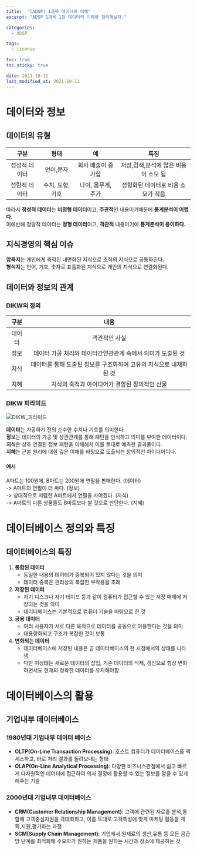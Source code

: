 ```yaml
---
title:  "[ADSP] 1과목 데이터의 이해"
excerpt: "ADSP 1과목 1장 데이터의 이해를 정리해보자."

categories:
  - ADSP

tags:
  - license

toc: true
toc_sticky: true

date: 2021-10-11
last_modified_at: 2021-10-11
---
```


# 데이터와 정보
## 데이터의 유형
|구분|형태|예|특징|
|:---:|:---:|:---:|:---:|
|정성적 데이터|언어,문자|회사 매출이 증가함|저장,검색,분석에 많은 비용이 소모 됨|
|정량적 데이터|수치, 도형, 기호|나이, 몸무게, 주가|정형화된 데이터로 비용 소모가 적음|

따라서 **정성적 데이터**는 **비정형 데이터**이고, **주관적**인 내용이기때문에 **통계분석이 어렵다.**  
이에반해 정량적 데이터는 **정형 데이터**이고, **객관적** 내용이기에 **통계분석이 용이하다.**  

## 지식경영의 핵심 이슈
**암묵지**는 개인에게 축적된 내면화된 지식으로 조직의 지식으로 공통화된다.  
**형식지**는 언어, 기호, 숫자로 표출화된 지식으로 개인의 지식으로 연결화된다.

## 데이터와 정보의 관계
### DIKW의 정의
|구분|내용|
|:---:|:---:|
|데이터|객관적인 사실|
|정보|데이터 가공 처리와 데이터간연관관계 속에서 의미가 도출된 것|
|지식|데이터를 통해 도출된 정보를 구조화하여 고유의 지식으로 내재화된 것|
|지혜|지식의 축적과 아이디어가 결합된 창의적인 산물|

### DIKW 피라미드
![DIKW_피라미드 ](https://user-images.githubusercontent.com/91586956/136778820-b25d0146-4035-49a8-8de4-2b12b009c58c.png)

**데이터**는 가공하기 전의 순수한 수치나 기호를 의미한다.  
**정보**는 데이터의 가공 및 상관관계를 통해 패턴을 인식하고 의미를 부여한 데이터이다.  
**지식**은 상호 연결된 정보 패턴을 이해해서 이를 토대로 예측한 결과물이다.  
**지혜**는 근본 원리에 대한 깊은 이해를 바탕으로 도출되는 창의적인 아이디어이다.
#### 예시
A마트는 100원에, B마트는 200원에 연필을 판매한다. (데이터)  
-> A마트의 연필이 더 싸다. (정보)  
-> 상대적으로 저렴한 A마트에서 연필을 사야겠다. (지식)  
-> A마트의 다른 상품들도 B마트보다 쌀 것으로 판단한다. (지혜)

# 데이터베이스 정의와 특징

## 데이터베이스의 특징
1. **통합된 데이터**
    - 동일한 내용의 데이터가 중복되어 있지 않다는 것을 의미
    - 데이터 중복은 관리상의 복잡한 부작용을 초래
1. **저장된 데이터**
    - 자기 디스크나 자기 테이프 등과 같이 컴퓨터가 접근할 수 있는 저장 매체에 저장되는 것을 의미
    - 데이터베이스는 기본적으로 컴퓨터 기술을 바탕으로 한 것
1. **공용 데이터**
    - 여러 사용자가 서로 다른 목적으로 데이터를 공동으로 이용한다는 것을 의미
    - 대용량화되고 구조가 복잡한 것이 보통
1. **변화되는 데이터**
    - 데이터베이스에 저장된 내용은 곧 데이터베이스의 현 시점에서의 상태를 나타냄
    - 다만 이상태는 새로운 데이터의 삽입, 기존 데이터의 삭제, 갱신으로 항상 변화하면서도 현재의 정확한 데이터를 유지해야함

# 데이터베이스의 활용
## 기업내부 데이터베이스

### 1980년대 기업내부 데이터 베이스
- **OLTP(On-Line Transaction Processing)**: 호스트 컴퓨터가 데이터베이스를 액세스하고, 바로 처리 결과를 돌려보내는 형태
- **OLAP(On-Line Analytical Processing)**: 다양한 비즈니스관점에서 쉽고 빠르게 다차원적인 데이터에 접근하여 의사 결정에 활용할 수 있는 정보를 얻을 수 있게 해주는 기술

### 2000년대 기업내부 데이터베이스
- **CRM(Customer Relationship Management)**: 고객에 관련된 자료를 분석,통합해 고객중심자원을 극대화하고, 이를 토대로 고객특성에 맞게 마케팅 활동을 계획,지원,평가하는 과정
- **SCM(Supply Chain Management)**: 기업에서 원재료의 생산,유통 등 모든 공급망 단계를 최적화해 수요자가 원하는 제품을 원하는 시간과 장소에 제공하는 것

